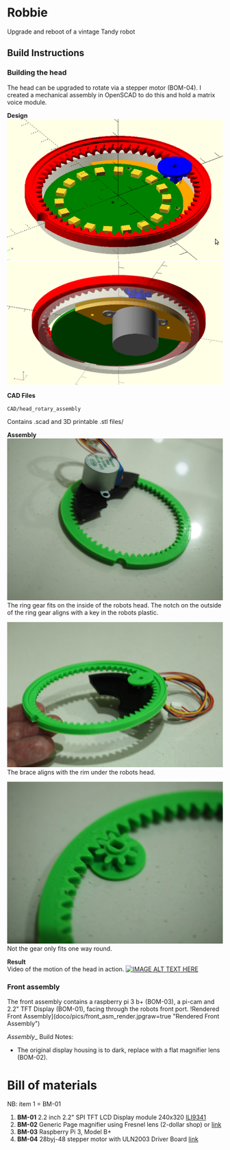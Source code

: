 # Robbie
Upgrade and reboot of a vintage Tandy robot

## Build Instructions

### Building the head
The head can be upgraded to rotate via a stepper motor (BOM-04).
I created a mechanical assembly in OpenSCAD to do this and hold a matrix voice module.

__Design__  
![Upper view](doco/pics/head_gears_upper.png?raw=true "Upper view")
![Lower view](doco/pics/head_gears_lower.png?raw=true "Lower view")

__CAD Files__    

    CAD/head_rotary_assembly
Contains .scad and 3D printable .stl files/

__Assembly__  
![Printed parts](doco/pics/P6185662.JPG?raw=true "Printed parts")
The ring gear fits on the inside of the robots head. The notch on the outside of the ring gear aligns with a key in the robots plastic.  

![Printed parts](doco/pics/P6185667_close_up.jpg?raw=true "Printed parts")
The brace aligns with the rim under the robots head.  

![Printed parts](doco/pics/P6185672.JPG?raw=true "Printed parts")
Not the gear only fits one way round.

__Result__  
Video of the motion of the head in action.
[![IMAGE ALT TEXT HERE](https://img.youtube.com/vi/sQd-v5fpN5s/0.jpg)](https://youtu.be/sQd-v5fpN5s)



### Front assembly
The front assembly contains a raspberry pi 3 b+ (BOM-03), a pi-cam and 2.2" TFT Display (BOM-01), facing through the robots front port.
!Rendered Front Assembly](doco/pics/front_asm_render.jpgraw=true "Rendered Front Assembly")

_Assembly__
Build Notes:
  - The original display housing is to dark, replace with a flat magnifier lens (BOM-02).
  
  
  

# Bill of materials
NB: item 1 = BM-01 

01) __BM-01__ 2.2 inch 2.2" SPI TFT LCD Display module 240x320 [ILI9341](https://www.aliexpress.com/item/32666423452.html) 
02) __BM-02__ Generic Page magnifier using Fresnel lens (2-dollar shop) or [link](https://www.amazon.com/Premium-Page-Magnifier-Fresnel-Reading/dp/B015NR7XGS)
03) __BM-03__ Raspberry Pi 3, Model B+
04) __BM-04__ 28byj-48 stepper motor with ULN2003 Driver Board [link](https://www.jaycar.com.au/arduino-compatible-5v-stepper-motor-with-controller/p/XC4458)
 